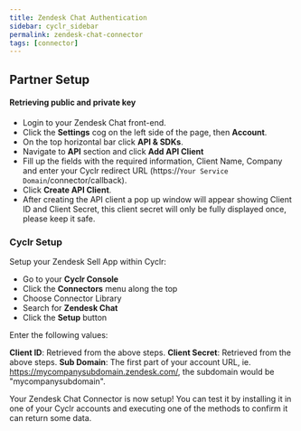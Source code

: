 ```yaml
---
title: Zendesk Chat Authentication
sidebar: cyclr_sidebar
permalink: zendesk-chat-connector
tags: [connector]
---
```


## Partner Setup

#### Retrieving public and private key
* Login to your Zendesk Chat front-end. 
* Click the **Settings** cog on the left side of the page, then **Account**.
* On the top horizontal bar click **API & SDKs**.
* Navigate to **API** section and click **Add API Client**
* Fill up the fields with the required information, Client Name, Company and enter your Cyclr redirect URL (https://``Your Service Domain``/connector/callback).
* Click **Create API Client**.
* After creating the API client a pop up window will appear showing Client ID and Client Secret, this client secret will only be fully displayed once, please keep it safe.

### Cyclr Setup

Setup your Zendesk Sell App within Cyclr:

*   Go to your **Cyclr Console**
*   Click the **Connectors** menu along the top
*   Choose Connector Library
*   Search for **Zendesk Chat**
*   Click the **Setup** button

Enter the following values:

**Client ID**: Retrieved from the above steps.
**Client Secret**: Retrieved from the above steps.
**Sub Domain**: The first part of your account URL, ie. https://mycompanysubdomain.zendesk.com/, the subdomain would be "mycompanysubdomain".


Your Zendesk Chat Connector is now setup! You can test it by installing it in one of your Cyclr accounts and executing one of the methods to confirm it can return some data.
